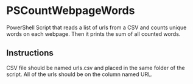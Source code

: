 # PSCountWebpageWords
PowerShell Script that reads a list of urls from a CSV and counts unique words on each webpage. Then it prints the sum of all counted words.

## Instructions
CSV file should be named urls.csv and placed in the same folder of the script.
All of the urls should be on the column named URL.
